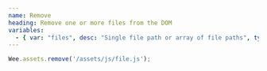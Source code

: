 ```yaml
---
name: Remove
heading: Remove one or more files from the DOM
variables:
  - { var: "files", desc: "Single file path or array of file paths", type: "string, array", req: true}
---
```


```javascript
Wee.assets.remove('/assets/js/file.js');
```